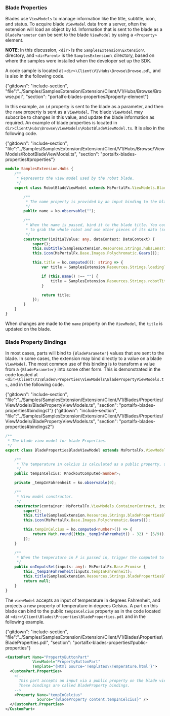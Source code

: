 
### Blade Properties

Blades use `ViewModels` to manage information like the title, subtitle, icon, and status. To acquire blade `ViewModel` data from a server, often the extension will load an object by Id. Information that is sent to the blade as a `BladeParameter` can be sent to the blade `ViewModel` by using  a `<Property>` element.

**NOTE**: In this discussion, `<dir>` is the `SamplesExtension\Extension\` directory, and  `<dirParent>`  is the `SamplesExtension\` directory, based on where the samples were installed when the developer set up the SDK. 

A code sample  is located  at `<dir>\Client\V1\Hubs\Browse\Browse.pdl`, and is also in the following code.

{"gitdown": "include-section", "file":"../Samples/SamplesExtension/Extension/Client/V1/Hubs/Browse/Browse.pdl", "section": "portalfx-blades-properties#property-element"}

In this example, an `id` property is sent to the blade as a parameter, and then the `name` property is sent as a `ViewModel`. The blade `ViewModel`  may subscribe to changes in this value, and update the blade information as required. An example of blade properties is located in `dir>Client\Hubs\Browse\ViewModels\RobotBladeViewModel.ts`. It is also in the following code.

{"gitdown": "include-section", "file":"../Samples/SamplesExtension/Extension/Client/V1/Hubs/Browse/ViewModels/RobotBladeViewModel.ts", "section": "portalfx-blades-properties#properties"}

<!-- TODO: Determine how, or whether, to update the sample with the following literal. -->

```ts
module SamplesExtension.Hubs {
    /**
     * Represents the view model used by the robot blade.
     */
    export class RobotBladeViewModel extends MsPortalFx.ViewModels.Blade {

        /**
         * The name property is provided by an input binding to the blade.
         */
        public name = ko.observable("");

        /**
         * When the name is passed, bind it to the blade title. You could also choose
         * to grab the whole robot and use other pieces of its data (see RobotPartViewModel)
         */
        constructor(initialValue: any, dataContext: DataContext) {
            super();
            this.subtitle(SamplesExtension.Resources.Strings.hubsLensTitle);
            this.icon(MsPortalFx.Base.Images.Polychromatic.Gears());

            this.title = ko.computed((): string => {
                var title = SamplesExtension.Resources.Strings.loadingText;

                if (this.name() !== "") {
                    title = SamplesExtension.Resources.Strings.robotTitle + ": " + this.name();
                }

                return title;
            });
        }
    }
}
```

When changes are made to the `name` property on the `ViewModel`, the `title` is updated on the blade.

### Blade Property Bindings

In most cases, parts will bind to `{BladeParameter}` values that are sent to the blade. In some cases, the extension  may bind directly to a value on a blade `ViewModel`. The most common use of this binding is to transform a value from a `{BladeParameter}` into some other form.
    This is demonstrated in  the code located at    
`<dir>\Client\V1\Blades\Properties\ViewModels\BladePropertyViewModels.ts`, and in the following code.

{"gitdown": "include-section", "file":"../Samples/SamplesExtension/Extension/Client/V1/Blades/Properties/ViewModels/BladePropertyViewModels.ts", "section": "portalfx-blades-properties#bindings1"}
{"gitdown": "include-section", "file":"../Samples/SamplesExtension/Extension/Client/V1/Blades/Properties/ViewModels/BladePropertyViewModels.ts", "section": "portalfx-blades-properties#bindings2"}

```ts
/**
 * The blade view model for blade Properties.
 */
export class BladePropertiesBladeViewModel extends MsPortalFx.ViewModels.Blade {

    /**
     * The temperature in celcius is calculated as a public property, used by a part.
     */
    public tempInCelcius: KnockoutComputed<number>;

    private _tempInFahrenheit = ko.observable(0);

    /**
     * View model constructor.
     */
    constructor(container: MsPortalFx.ViewModels.ContainerContract, initialState: any, dataContext: DataContext) {
        super();
        this.title(SamplesExtension.Resources.Strings.bladePropertiesBladeTitle);
        this.icon(MsPortalFx.Base.Images.Polychromatic.Gears());

        this.tempInCelcius = ko.computed<number>(() => {
            return Math.round((this._tempInFahrenheit() - 32) * (5/9));
        });
    }

    /**
     * When the temperature in F is passed in, trigger the computed to calculate it in C
     */
    public onInputsSet(inputs: any): MsPortalFx.Base.Promise {
        this._tempInFahrenheit(inputs.tempInFahrenheit);
        this.title(SamplesExtension.Resources.Strings.bladePropertiesBladeTitle + " - " + inputs.tempInFahrenheit + " deg F");
        return null;
    }
}
```

The `viewModel` accepts an input of temperature in degrees Fahrenheit, and projects a new property of temperature in degrees Celsius. A part on this blade can bind to the public `tempInCelcius` property as in the code located at `<dir>\Client\Blades\Properties\BladeProperties.pdl` and in the following example.

{"gitdown": "include-section", "file":"../Samples/SamplesExtension/Extension/Client/V1/Blades\Properties\BladeProperties.pdl", "section": "portalfx-blades-properties#public-properties"}

```xml
<CustomPart Name="PropertyButtonPart"
            ViewModel="PropertyButtonPart"
            Template="{Html Source='Templates\\Temperature.html'}">
  <CustomPart.Properties>
    <!--
      This part accepts an input via a public property on the blade view model.
      These bindings are called BladeProperty bindings.
    -->
    <Property Name="tempInCelcius"
              Source="{BladeProperty content.tempInCelcius}" />
  </CustomPart.Properties>
</CustomPart>
```
